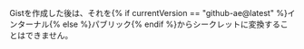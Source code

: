Gistを作成した後は、それを{% if currentVersion == "github-ae@latest" %}インターナル{% else %}パブリック{% endif %}からシークレットに変換することはできません。
